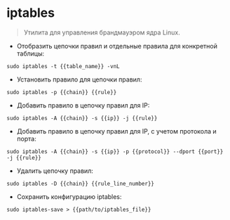 # iptables

> Утилита для управления брандмауэром ядра Linux.

- Отобразить цепочки правил и отдельные правила для конкретной таблицы:

`sudo iptables -t {{table_name}} -vnL`

- Установить правило для цепочки правил:

`sudo iptables -p {{chain}} {{rule}}`

- Добавить правило в цепочку правил для IP:

`sudo iptables -A {{chain}} -s {{ip}} -j {{rule}}`

- Добавить правило в цепочку правил для IP, с учетом протокола и порта:

`sudo iptables -A {{chain}} -s {{ip}} -p {{protocol}} --dport {{port}} -j {{rule}}`

- Удалить цепочку правил:

`sudo iptables -D {{chain}} {{rule_line_number}}`

- Сохранить конфигурацию iptables:

`sudo iptables-save > {{path/to/iptables_file}}`
